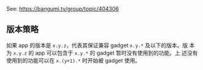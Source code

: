 See: https://bangumi.tv/group/topic/404306

## 版本策略

如果 app 的版本是 `x.y.z`，代表其保证兼容 gadget `x.y.*` 及以下的版本。版<wbr />
本为 `x.y.z` 的 app 可以包含于 `x.y.*` 的 gadget 暂时没有使用到的功能。上<wbr />
述没有使用到的功能可以在 `x.(y+1).*` 时开始被 gadget 使用。
